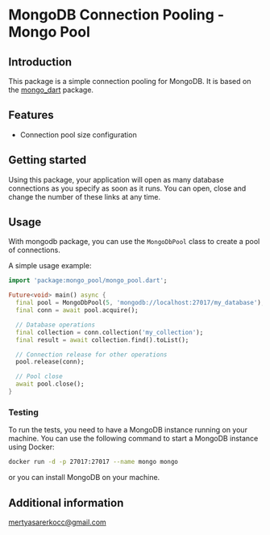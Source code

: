 # MongoDB Connection Pooling - Mongo Pool

## Introduction

This package is a simple connection pooling for MongoDB. It is based on
the [mongo_dart](https://pub.dartlang.org/packages/mongo_dart) package.

## Features

* Connection pool size configuration

## Getting started

Using this package, your application will open as many database connections as you specify as soon as it runs. You can
open, close and change the number of these links at any time.

## Usage

With mongodb package, you can use the `MongoDbPool` class to create a pool of connections.

A simple usage example:

```dart
import 'package:mongo_pool/mongo_pool.dart';

Future<void> main() async {
  final pool = MongoDbPool(5, 'mongodb://localhost:27017/my_database');
  final conn = await pool.acquire();

  // Database operations
  final collection = conn.collection('my_collection');
  final result = await collection.find().toList();

  // Connection release for other operations
  pool.release(conn);

  // Pool close
  await pool.close();
}

```

### Testing

To run the tests, you need to have a MongoDB instance running on your machine. You can use the following command to
start a MongoDB instance using Docker:

```bash
docker run -d -p 27017:27017 --name mongo mongo
```

or you can install MongoDB on your machine.

## Additional information

mertyasarerkocc@gmail.com



